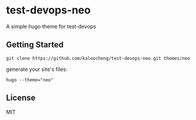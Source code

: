 # test-devops-neo
A simple hugo theme for test-devops

## Getting Started

```
git clone https://github.com/kaleocheng/test-devops-neo.git themes/neo
```

generate your site's files:

```shell
hugo --theme="neo"
```

## License
MIT
